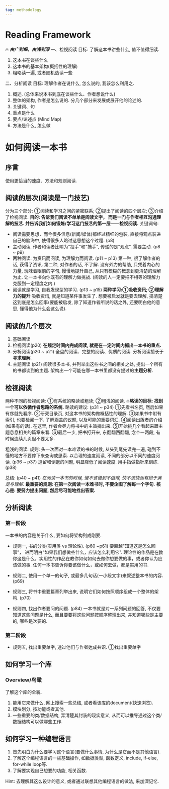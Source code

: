 ```yaml
---
tag: methodology
---
```

# Reading Framework
🔥 **_由广到细，由浅到深_**
一、检视阅读
目标: 了解这本书讲些什么, 值不值得细读.
1. 这本书在谈些什么
2. 这本书的基本架构(概括性的理解)
3. 粗略读一遍, 或者随机选读一些


二、分析阅读
目标: 理解作者在说什么, 怎么说的, 我该怎么利用之.

1. 概述. (总体来说本书到底在谈些什么、作者想说什么)
2. 整体的架构, 作者是怎么说的. 分几个部分来发展或展开他的论述的.
3. 关键词、句
4. 重点是什么
5. 要点/论述点 (Mind Map)
6. 方法是什么, 怎么做

# 如何阅读一本书
## 序言
使用更恰当的速度、方法和规则阅读.

## 阅读的层次(阅读是一门技艺)
分为三个部分: ①阅读和学习之间的紧密联系; ②提出了阅读的四个层次; ③介绍了检视阅读.
**目的: 告诉我们阅读不单单是阅读文字， 而是一门与作者相互沟通理解的技艺. 并告诉我们如何锻炼/学习这门技艺的第一层——检视阅读.**
关键词句:
* 阅读需要思想，而今很多信息(新闻/媒体)都经过精细的包装, 直接将观点装进自己的脑海中, 使得很多人略过这思想这个过程. (p8) 
* 主动阅读, 作者和读者比喻为"投手"和"捕手", 传递的是"观点". 需要主动. (p8 ~ p9)
* 两种阅读: 为资讯而阅读, 为理解力而阅读. (p11 ~ p13)
第一种, 很了解作者的话, 获得了资讯.
第二种, 对作者的话, 不了解. 没有外力的帮助, 只凭着内心的力量, 玩味着眼前的字句, 慢慢地提升自己, 从只有模糊的概念到更清楚的理解为止. 让一本书向你既有的理解力做挑战.
(阅读的人一定要把不相等的理解力克服到一定程度之内.)
* 阅读就是学习, 自我发现型的学习. (p13 ~ p15)
**两种学习:①吸收资讯; ②理解力的提升**
吸收资讯, 就是知道某件事发生了. 想要被启发就是要去理解, 搞清楚这到底是怎么回事(要能被启发, 除了知道作者所说的话之外, 还要明白他的意思, 懂得他为什么会这么说).

## 阅读的几个层次
1. 基础阅读
2. 检视阅读(p20)
    **在规定时间内完成阅读, 就是在一定时间内抓出一本书的重点.**
3. 分析阅读(p20 ~ p21)
    全盘的阅读、完整的阅读、优质的阅读. 分析阅读擅长于**寻求理解**.
4. 主题阅读 (p21)
    阅读很多本书, 并列举出这些书之间的相关之处, 提出一个所有的书都谈到的主题. 架构出一个可能在哪一本书里都没有提过的**主题分析**.

## 检视阅读
两种不同的检视阅读: ①有系统的略读或粗读; ②粗浅的阅读. 
🔥**略读的目标: 找到一个可以依循作者思路的系统.**
略读的建议: (p31 ~ p34)
①先看书名页, 然后如果有序就先看序. 
②研究目录页, 对这本书的架构做概括性的理解.
③如果书中附有索引, 也要检阅一下. 了解涵盖的议题, 以及可能的重要词汇.
④阅读出版者的介绍(如果有的话). 在这里, 作者会尽力将书中的主旨摘出来.
⑤开始挑几个看起来跟主题息息相关的篇章来看.
⑥最后一步, 把书打开来, 东翻翻西翻翻, 念个一两段, 有时候连续几页但不要太多.

粗浅的阅读:
规则: 头一次面对一本难读的书的时候, 从头到尾先读完一遍, 碰到不懂的地方不要停下来查询或思索.
以合理的速度阅读, 不同的部分以不同的速度阅读. (p36 ~ p37)
逗留和倒退的问题, 明显降低了阅读速度. 用手指做指针来训练. (p38)

总结: (p40 ~ p41)
_在阅读一本书的时候, 慢不该慢到不值得, 快不该快到有损于满足与理解._
**最重要的规则: 在第一次阅读一本难书时, 不要企图了解每一个字句.**
**核心是: 要努力提出问题, 然后尽可能地找出答案.**

## 分析阅读
### 第一阶段
一本书的内容是关于什么, 要如何将架构列成刚要.
* 规则一, 书的分类(实用类 vs 理论性). (p60 ~p61)
要超越"知道这是怎么回事"， 进而明白"如果我们想做些什么，应该怎么利用它".
理论性的作品是在教你这是什么，实用性的作品在教你如何如何去做你想要做的事，或者你认为应该做的事. 任何一本书告诉你要该做什么，或如何去做，都是实用的书. 

* 规则二, 使用一个单一的句子, 或最多几句话(一小段文字)来叙述整本书的内容. (p69)

* 规则三, 将书中重要篇章列举出来, 说明它们如何按照顺序组成一个整体的架构. (p70)

* 规则四, 找出作者要问的问题. (p84)
一本书就是对一系列问题的回答, 不仅要知道这些问题是什么, 而且要要将这些问题按顺序整理出来, 并知道哪些是主要的, 哪些是次要的.

### 第二阶段
* 规则五, 找出重要单字, 透过他们与作者达成共识.
①找出重要单字 



## 如何学习一个库
### Overview/鸟瞰
了解这个库的全貌.
1. 能用它来做什么, 网上搜索一些总结, 或者看该库的document(快速浏览).
2. 模块划分, 按功能或者其他.
3. 一些重要的类/数据结构, 弄清楚其封装的现实意义, 从而可以推导通过这个类/数据结构可以做哪些工作.

## 如何学习一种编程语言
1. 首先明白为什么要学习这个语言(要做什么事情, 为什么是它而不是其他语言).
2. 了解这个编程语言的一些基础操作, 如数据类型, 函数定义, include, if-else, for-while loop等.
3. 了解要实现自己想要的功能, 相关函数.

Hint: 去理解其这么设计的意义, 或者通过联想其他编程语言的做法, 来加深记忆.